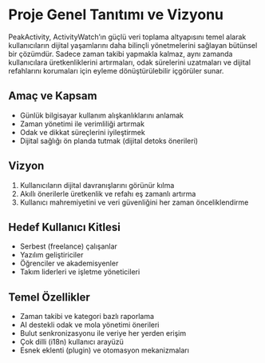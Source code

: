 # Proje Genel Tanıtımı ve Vizyonu

PeakActivity, ActivityWatch’ın güçlü veri toplama altyapısını temel alarak kullanıcıların dijital yaşamlarını daha bilinçli yönetmelerini sağlayan bütünsel bir çözümdür. Sadece zaman takibi yapmakla kalmaz, aynı zamanda kullanıcılara üretkenliklerini artırmaları, odak sürelerini uzatmaları ve dijital refahlarını korumaları için eyleme dönüştürülebilir içgörüler sunar.

## Amaç ve Kapsam
- Günlük bilgisayar kullanım alışkanlıklarını anlamak
- Zaman yönetimi ile verimliliği artırmak
- Odak ve dikkat süreçlerini iyileştirmek
- Dijital sağlığı ön planda tutmak (dijital detoks önerileri)

## Vizyon
1. Kullanıcıların dijital davranışlarını görünür kılma
2. Akıllı önerilerle üretkenlik ve refahı eş zamanlı artırma
3. Kullanıcı mahremiyetini ve veri güvenliğini her zaman önceliklendirme

## Hedef Kullanıcı Kitlesi
- Serbest (freelance) çalışanlar
- Yazılım geliştiriciler
- Öğrenciler ve akademisyenler
- Takım liderleri ve işletme yöneticileri

## Temel Özellikler
- Zaman takibi ve kategori bazlı raporlama
- AI destekli odak ve mola yönetimi önerileri
- Bulut senkronizasyonu ile veriye her yerden erişim
- Çok dilli (i18n) kullanıcı arayüzü
- Esnek eklenti (plugin) ve otomasyon mekanizmaları
